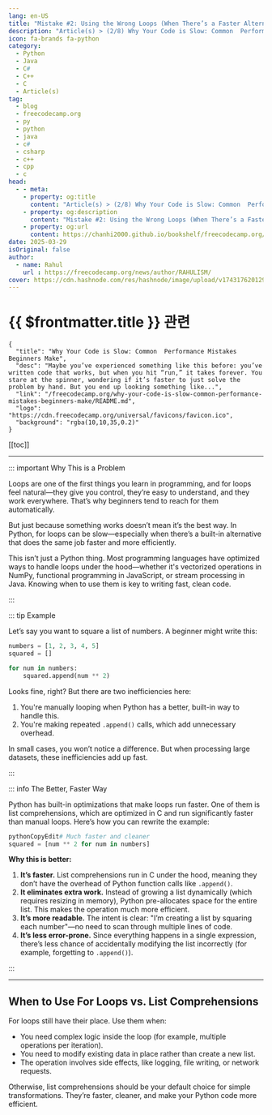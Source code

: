 ```yaml
---
lang: en-US
title: "Mistake #2: Using the Wrong Loops (When There’s a Faster Alternative)"
description: "Article(s) > (2/8) Why Your Code is Slow: Common  Performance Mistakes Beginners Make"
icon: fa-brands fa-python
category:
  - Python
  - Java
  - C#
  - C++
  - C
  - Article(s)
tag:
  - blog
  - freecodecamp.org
  - py
  - python
  - java
  - c#
  - csharp
  - c++
  - cpp
  - c
head:
  - - meta:
    - property: og:title
      content: "Article(s) > (2/8) Why Your Code is Slow: Common  Performance Mistakes Beginners Make"
    - property: og:description
      content: "Mistake #2: Using the Wrong Loops (When There’s a Faster Alternative)"
    - property: og:url
      content: https://chanhi2000.github.io/bookshelf/freecodecamp.org/why-your-code-is-slow-common-performance-mistakes-beginners-make/mistake-2-using-the-wrong-loops-when-theres-a-faster-alternative.html
date: 2025-03-29
isOriginal: false
author:
  - name: Rahul
    url : https://freecodecamp.org/news/author/RAHULISM/
cover: https://cdn.hashnode.com/res/hashnode/image/upload/v1743176201295/448f0407-8a15-4b59-a91f-8a197bc07578.png
---
```


# {{ $frontmatter.title }} 관련

```component VPCard
{
  "title": "Why Your Code is Slow: Common  Performance Mistakes Beginners Make",
  "desc": "Maybe you’ve experienced something like this before: you’ve written code that works, but when you hit “run,” it takes forever. You stare at the spinner, wondering if it’s faster to just solve the problem by hand. But you end up looking something like...",
  "link": "/freecodecamp.org/why-your-code-is-slow-common-performance-mistakes-beginners-make/README.md",
  "logo": "https://cdn.freecodecamp.org/universal/favicons/favicon.ico",
  "background": "rgba(10,10,35,0.2)"
}
```

[[toc]]

---

<SiteInfo
  name="Why Your Code is Slow: Common  Performance Mistakes Beginners Make"
  desc="Maybe you’ve experienced something like this before: you’ve written code that works, but when you hit “run,” it takes forever. You stare at the spinner, wondering if it’s faster to just solve the problem by hand. But you end up looking something like..."
  url="https://freecodecamp.org/news/why-your-code-is-slow-common-performance-mistakes-beginners-make#heading-mistake-2-using-the-wrong-loops-when-theres-a-faster-alternative"
  logo="https://cdn.freecodecamp.org/universal/favicons/favicon.ico"
  preview="https://cdn.hashnode.com/res/hashnode/image/upload/v1743176201295/448f0407-8a15-4b59-a91f-8a197bc07578.png"/>

::: important Why This is a Problem

Loops are one of the first things you learn in programming, and for loops feel natural—they give you control, they’re easy to understand, and they work everywhere. That’s why beginners tend to reach for them automatically.

But just because something works doesn’t mean it’s the best way. In Python, for loops can be slow—especially when there’s a built-in alternative that does the same job faster and more efficiently.

This isn’t just a Python thing. Most programming languages have optimized ways to handle loops under the hood—whether it's vectorized operations in NumPy, functional programming in JavaScript, or stream processing in Java. Knowing when to use them is key to writing fast, clean code.

:::

::: tip Example

Let’s say you want to square a list of numbers. A beginner might write this:

```py
numbers = [1, 2, 3, 4, 5]
squared = []

for num in numbers:
    squared.append(num ** 2)
```

Looks fine, right? But there are two inefficiencies here:

1. You're manually looping when Python has a better, built-in way to handle this.
2. You're making repeated `.append()` calls, which add unnecessary overhead.

In small cases, you won’t notice a difference. But when processing large datasets, these inefficiencies add up fast.

:::

::: info The Better, Faster Way

Python has built-in optimizations that make loops run faster. One of them is list comprehensions, which are optimized in C and run significantly faster than manual loops. Here’s how you can rewrite the example:

```py
pythonCopyEdit# Much faster and cleaner
squared = [num ** 2 for num in numbers]
```

**Why this is better:**

1. **It’s faster.** List comprehensions run in C under the hood, meaning they don’t have the overhead of Python function calls like `.append()`.
2. **It eliminates extra work.** Instead of growing a list dynamically (which requires resizing in memory), Python pre-allocates space for the entire list. This makes the operation much more efficient.
3. **It’s more readable.** The intent is clear: "I’m creating a list by squaring each number"—no need to scan through multiple lines of code.
4. **It’s less error-prone.** Since everything happens in a single expression, there’s less chance of accidentally modifying the list incorrectly (for example, forgetting to `.append()`).

:::

---

## When to Use For Loops vs. List Comprehensions

For loops still have their place. Use them when:

- You need complex logic inside the loop (for example, multiple operations per iteration).
- You need to modify existing data in place rather than create a new list.
- The operation involves side effects, like logging, file writing, or network requests.

Otherwise, list comprehensions should be your default choice for simple transformations. They’re faster, cleaner, and make your Python code more efficient.
